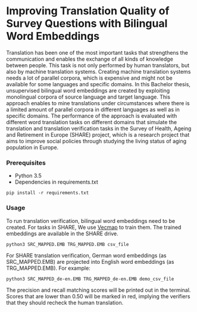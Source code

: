 # Improving Translation Quality of Survey Questions with Bilingual Word Embeddings

Translation has been one of the most important tasks that strengthens the communication and enables the exchange of all kinds of knowledge between people.
This task is not only performed by human translators, but also by machine translation systems. Creating machine translation systems needs a lot of parallel corpora, 
which is expensive and might not be available for some languages and specific domains.
In this Bachelor thesis, unsupervised bilingual word embeddings are created by exploiting monolingual corpora of source language and target language. 
This approach enables to mine translations under circumstances where there is a limited amount of parallel corpora in different languages as well as in specific domains. The performance of the approach is evaluated with different word translation tasks on different domains that simulate the translation and translation verification tasks in the Survey of Health, Ageing and Retirement in Europe (SHARE) project, which is a research project that aims to improve social policies through studying the living status of aging population in Europe.


### Prerequisites

* Python 3.5 
* Dependencies in requirements.txt

```
pip install -r requirements.txt
```

### Usage

To run translation verification, bilingual word embeddings need to be created. For tasks in SHARE, We use [Vecmap](https://github.com/artetxem/vecmap) to train them. The trained embeddings
are available in the SHARE drive.

```
python3 SRC_MAPPED.EMB TRG_MAPPED.EMB csv_file
```

For SHARE translation verification, German word embeddings (as SRC_MAPPED.EMB) are projected into English word embeddings (as TRG_MAPPED.EMB). For example:

```
python3 SRC_MAPPED_de-en.EMB TRG_MAPPED_de-en.EMB demo_csv_file

```

The precision and recall matching scores will be printed out in the terminal. Scores that are lower than 0.50 will be marked in red, implying the verifiers that they should recheck the human translation.



